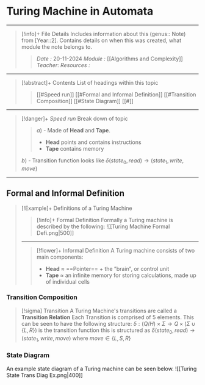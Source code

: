 # Turing Machine in Automata
---
> [!info]+ File Details
> Includes information about this (genus:: Note) from [Year::2]. Contains details on when this was created, what module the note belongs to.
> > *Date :*  20-11-2024
> > *Module :* [[Algorithms and Complexity]]
> > *Teacher*: 
> > *Resources :*

---
> [!abstract]+ Contents
> List of headings within this topic
> > [[#Speed run]]
> [[#Formal and Informal Definition]]
> [[#Transition Composition]]
> [[#State Diagram]]
> [[#]]

--- 
> [!danger]+ *Speed run*
> Break down of topic 
> > $a)$ -  Made of **Head** and **Tape**. 
> > - **Head** points and contains instructions
> > - **Tape** contains memory
> 
> $b)$ - Transition function looks like $δ(state_0, read) → (state_1, write, move)$

---

## Formal and Informal Definition 

> [!Example]+ Definitions  of a Turing Machine 
> > [!info]+ Formal Definition 
> > Formally a Turing machine is described by the following: 
> > ![[Turing Machine Formal Defi.png|500]]
> > 
>  ---
> > [!flower]+ Informal Definition 
> > A Turing machine consists of two main components:
> > - **Head** ≈ ==Pointer== + the ”brain”, or control unit
> > - **Tape** ≈ an infinite memory for storing calculations, made up of individual cells
> > 

### Transition Composition

> [!sigma] Transition
> A Turing Machine's transitions are called a **Transition Relation**
> Each Transition is comprised of 5 elements. This can be seen to have the following structure: 
> $δ : (Q/H) × Σ → Q × (Σ ∪ \{L, R\})$ is the transition function
> this is structured as $δ(state_0, read) → (state_1, write, move)$
> where $move \in \{L,S,R\}$
> 

### State Diagram 
An example state diagram of a Turing machine can be seen below. 
![[Turing State Trans Diag Ex.png|400]]

